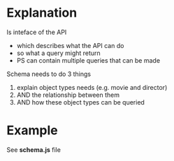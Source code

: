 # Explanation

Is inteface of the API

- which describes what the API can do
- so what a query might return
- PS can contain multiple queries that can be made

Schema needs to do 3 things

1. explain object types needs (e.g. movie and director)
2. AND the relationship between them
3. AND how these object types can be queried

# Example

See **schema.js** file
